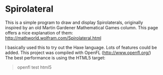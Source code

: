 # Spirolateral

This is a simple program to draw and display Spirolaterals, originally inspired by an old Martin Gardener Mathematical Games column. This page offers a nice explanation of them:
http://mathworld.wolfram.com/Spirolateral.html

I basically used this to try out the Haxe language. Lots of features could be added.
This project was compiled with OpenFL (http://www.openfl.org/)
The best performance is using the HTML5 target:
>openfl test html5
